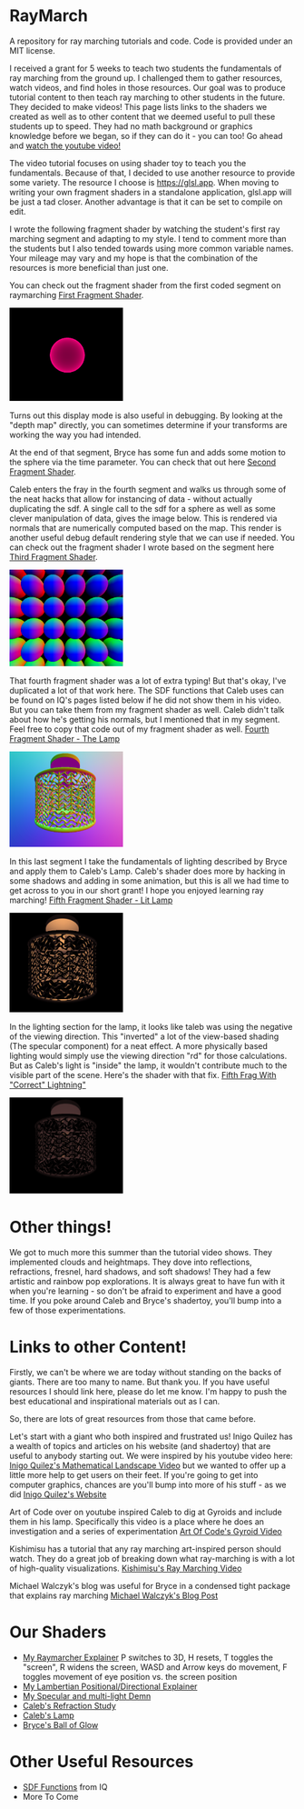 # RayMarch

A repository for ray marching tutorials and code. Code is provided under an MIT license.

I received a grant for 5 weeks to teach two students the fundamentals of ray marching from the ground up. I challenged them to gather resources, watch videos, and find holes in those resources. Our goal was to produce tutorial content to then teach ray marching to other students in the future. They decided to make videos! This page lists links to the shaders we created as well as to other content that we deemed useful to pull these students up to speed. They had no math background or graphics knowledge before we began, so if they can do it - you can too! Go ahead and [watch the youtube video!](https://youtu.be/yar60Q2idBU)

The video tutorial focuses on using shader toy to teach you the fundamentals. Because of that, I decided to use another resource to provide some variety. The resource I choose is https://glsl.app. When moving to writing your own fragment shaders in a standalone application, glsl.app will be just a tad closer. Another advantage is that it can be set to compile on edit.

I wrote the following fragment shader by watching the student's first ray marching segment and adapting to my style. I tend to comment more than the students but I also tended towards using more common variable names. Your mileage may vary and my hope is that the combination of the resources is more beneficial than just one.

You can check out the fragment shader from the first coded segment on raymarching [First Fragment Shader](first.frag).

<img src="firstfrag.png" width="200">

Turns out this display mode is also useful in debugging. By looking at the "depth map" directly, you can sometimes determine if your transforms are working the way you had intended.

At the end of that segment, Bryce has some fun and adds some motion to the sphere via the time parameter. You can check that out here [Second Fragment Shader](second.frag).

Caleb enters the fray in the fourth segment and walks us through some of the neat hacks that allow for instancing of data - without actually duplicating the sdf. A single call to the sdf for a sphere as well as some clever manipulation of data, gives the image below. This is rendered via normals that are numerically computed based on the map. This render is another useful debug default rendering style that we can use if needed. You can check out the fragment shader I wrote based on the segment here [Third Fragment Shader](third.frag).

<img src="thirdfrag.png" width="200">

That fourth fragment shader was a lot of extra typing! But that's okay, I've duplicated a lot of that work here. The SDF functions that Caleb uses can be found on IQ's pages listed below if he did not show them in his video. But you can take them from my fragment shader as well. Caleb didn't talk about how he's getting his normals, but I mentioned that in my segment. Feel free to copy that code out of my fragment shader as well. [Fourth Fragment Shader - The Lamp](fourth.frag)

<img src="fourthfrag.png" width="200">

In this last segment I take the fundamentals of lighting described by Bryce and apply them to Caleb's Lamp. Caleb's shader does more by hacking in some shadows and adding in some animation, but this is all we had time to get across to you in our short grant! I hope you enjoyed learning ray marching! [Fifth Fragment Shader - Lit Lamp](fifth.frag)

<img src="fifthfrag.png" width="200">

In the lighting section for the lamp, it looks like taleb was using the negative of the viewing direction. This "inverted" a lot of the view-based shading (The specular component) for a neat effect. A more physically based lighting would simply use the viewing direction "rd" for those calculations. But as Caleb's light is "inside" the lamp, it wouldn't contribute much to the visible part of the scene. Here's the shader with that fix. [Fifth Frag With "Correct" Lightning"](fifthlighting.frag)

<img src="fifthlightingfrag.png" width="200">




# Other things!
We got to much more this summer than the tutorial video shows. They implemented clouds and heightmaps. They dove into reflections, refractions, fresnel, hard shadows, and soft shadows!  They had a few artistic and rainbow pop explorations. It is always great to have fun with it when you're learning - so don't be afraid to experiment and have a good time. If you poke around Caleb and Bryce's shadertoy, you'll bump into a few of those experimentations.


# Links to other Content!

Firstly, we can't be where we are today without standing on the backs of giants. There are too many to name. But thank you. If you have useful resources I should link here, please do let me know.  I'm happy to push the best educational and inspirational materials out as I can.


So, there are lots of great resources from those that came before.

Let's start with a giant who both inspired and frustrated us! Inigo Quilez has a wealth of topics and articles on his website (and shadertoy) that are useful to anybody starting out. We were inspired by his youtube video here: [Inigo Quilez's Mathematical Landscape Video](https://www.youtube.com/watch?v=BFld4EBO2RE&t=1s) but we wanted to offer up a little more help to get users on their feet. If you're going to get into computer graphics, chances are you'll bump into more of his stuff - as we did [Inigo Quilez's Website](https://iquilezles.org/)

Art of Code over on youtube inspired Caleb to dig at Gyroids and include them in his lamp. Specifically this video is a place where he does an investigation and a series of experimentation [Art Of Code's Gyroid Video](https://www.youtube.com/watch?v=-adHIyjIYgk)

Kishimisu has a tutorial that any ray marching art-inspired person should watch. They do a great job of breaking down what ray-marching is with a lot of high-quality visualizations. [Kishimisu's Ray Marching Video](https://www.youtube.com/watch?v=khblXafu7iA)

Michael Walczyk's blog was useful for Bryce in a condensed tight package that explains ray marching [Michael Walczyk's Blog Post](https://michaelwalczyk.com/blog-ray-marching.html)

# Our Shaders

- [My Raymarcher Explainer](https://www.shadertoy.com/view/Wfc3z2) P switches to 3D, H resets, T toggles the "screen", R widens the screen, WASD and Arrow keys do movement, F toggles movement of eye position vs. the screen position
- [My Lambertian Positional/Directional Explainer](https://www.shadertoy.com/view/wft3Ws)
- [My Specular and multi-light Demn](https://www.shadertoy.com/view/tfdGDs)
- [Caleb's Refraction Study](https://www.shadertoy.com/view/wcVGR3)
- [Caleb's Lamp](https://www.shadertoy.com/view/tfcSW8)
- [Bryce's Ball of Glow](https://www.shadertoy.com/view/WctXzN) 

# Other Useful Resources

- [SDF Functions](https://iquilezles.org/articles/distfunctions/) from IQ
- More To Come
  


